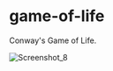 # game-of-life
Conway's Game of Life.

![Screenshot_8](https://github.com/KatrashOrigon/game-of-life/assets/91650257/09e44ae1-4098-43c8-b594-ba886c7e82bc)

